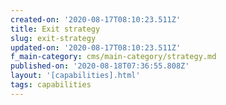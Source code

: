 ```yaml
---
created-on: '2020-08-17T08:10:23.511Z'
title: Exit strategy
slug: exit-strategy
updated-on: '2020-08-17T08:10:23.511Z'
f_main-category: cms/main-category/strategy.md
published-on: '2020-08-18T07:36:55.808Z'
layout: '[capabilities].html'
tags: capabilities
---
```



